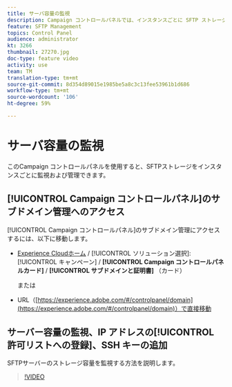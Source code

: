 ```yaml
---
title: サーバ容量の監視
description: Campaign コントロールパネルでは、インスタンスごとに SFTP ストレージを監視および管理し、許可リストに IP アドレスを追加できます。
feature: SFTP Management
topics: Control Panel
audience: administrator
kt: 3266
thumbnail: 27270.jpg
doc-type: feature video
activity: use
team: TM
translation-type: tm+mt
source-git-commit: 8d354d89015e1985be5a8c3c13fee53961b1d686
workflow-type: tm+mt
source-wordcount: '106'
ht-degree: 59%

---
```



# サーバ容量の監視

このCampaign コントロールパネルを使用すると、SFTPストレージをインスタンスごとに監視および管理できます。

## [!UICONTROL Campaign コントロールパネル]のサブドメイン管理へのアクセス

[!UICONTROL Campaign コントロールパネル]のサブドメイン管理にアクセスするには、以下に移動します。

* [Experience Cloudホーム](https://experience.adobe.com/#/home) / [!UICONTROL ソリューション選択]: [!UICONTROL キャンペーン] / **[!UICONTROL Campaign コントロールパネルカード]** / **[!UICONTROL サブドメインと証明書]** （カード）

   または
* URL（[https://experience.adobe.com/#/controlpanel/domain](https://experience.adobe.com/#/controlpanel/domain)）で直接移動

## サーバー容量の監視、IP アドレスの[!UICONTROL 許可リストへの登録]、SSH キーの追加

SFTPサーバーのストレージ容量を監視する方法を説明します。

>[!VIDEO](https://video.tv.adobe.com/v/27270?quality=12)

